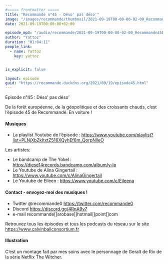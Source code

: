 ```yaml
---
#===== frontmatter =====
title: "Recommandé n°45 - Déso' pas déso'"
image: "/images/recommande/thumbnail/2021-09-19T00-00-00-02-00_Recommandn45Dsopasdso.jpg"
date: 2021-09-19T00:00:00+02:00

episode_mp3: "/audio/recommande/2021-09-19T00-00-00-02-00_Recommandn45Dsopasdso.mp3"
author: "Yattoz"
duration: "01:04:11"
people_link: 
  - name: Yattoz
    key: yattoz


is_explicit: false

layout: episode
guid: "https://recommande.duckdns.org/2021/09/19/episode45.html"
---
```


<PodcastHeader/>

<!-- ECRIRE LA DESCRIPTION DE L'EPISODE SOUS CETTE LIGNE -->


 Episode n°45 : Déso’ pas déso’ 

<p>De la forêt européenne, de la géopolitique et des croissants chauds, c’est l’épisode 45 de Recommandé. En voiture !</p>

<h4>Musiques</h4>

<ul>
  <li>La playlist Youtube de l’épisode : <a href="https://www.youtube.com/playlist?list=PLNjXbZkItxtZ516XQyhEf6m_QorpNlleO" rel="nofollow">https://www.youtube.com/playlist?list=PLNjXbZkItxtZ516XQyhEf6m_QorpNlleO</a></li>
</ul>

<p>Les artistes:</p>

<ul>
  <li>Le bandcamp de The Yokel : <a href="https://diese14records.bandcamp.com/album/y-lp" rel="nofollow">https://diese14records.bandcamp.com/album/y-lp</a></li>
  <li>Le Youtube de Alina Gingertail : <a href="https://www.youtube.com/c/AlinaGingertail" rel="nofollow">https://www.youtube.com/c/AlinaGingertail</a></li>
  <li>Le Youtube de Eileen : <a href="https://www.youtube.com/c/Eileena" rel="nofollow">https://www.youtube.com/c/Eileena</a></li>
</ul>

<h4>Contact - envoyez-moi des musiques !</h4>

<ul>
  <li>Twitter @recommande0 <a href="https://twitter.com/recommande0" rel="nofollow">https://twitter.com/recommande0</a></li>
  <li>Discord <a href="https://discord.gg/4RnA9v7" rel="nofollow">https://discord.gg/4RnA9v7</a></li>
  <li>e-mail recommande[[arobase]]hotmail[[point]]com</li>
</ul>

<p>Retrouvez tous les épisodes et tous les podcasts du réseau sur le site <a href="https://www.calvinballconsortium.fr" rel="nofollow">https://www.calvinballconsortium.fr</a></p>

<h4>Illustration</h4>

<p>C’est un montage fait par mes soins avec le personnage de Geralt de Riv de la série Netflix The Witcher.</p>


